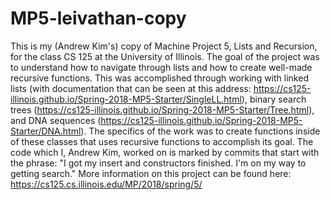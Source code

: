 # MP5-leivathan-copy
This is my (Andrew Kim's) copy of Machine Project 5, Lists and Recursion, for the class CS 125 at the University of Illinois.
The goal of the project was to understand how to navigate through lists and how to create well-made recursive functions.
This was accomplished through working with linked lists (with documentation that can be seen at this address: https://cs125-illinois.github.io/Spring-2018-MP5-Starter/SingleLL.html), binary search trees (https://cs125-illinois.github.io/Spring-2018-MP5-Starter/Tree.html), and DNA sequences (https://cs125-illinois.github.io/Spring-2018-MP5-Starter/DNA.html).
The specifics of the work was to create functions inside of these classes that uses recursive functions to accomplish its goal.
The code which I, Andrew Kim, worked on is marked by commits that start with the phrase: "I got my insert and constructors finished. I'm on my way to getting search."
More information on this project can be found here: https://cs125.cs.illinois.edu/MP/2018/spring/5/
